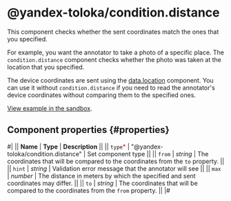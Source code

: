 # @yandex-toloka/condition.distance

This component checks whether the sent coordinates match the ones that you specified.

For example, you want the annotator to take a photo of a specific place. The `condition.distance` component checks whether the photo was taken at the location that you specified.

The device coordinates are sent using the [data.location](data.location.md) component. You can use it without `condition.distance` if you need to read the annotator's device coordinates without comparing them to the specified ones.

[View example in the sandbox](https://clck.ru/asSxk).

## Component properties {#properties}

#|
|| **Name** | **Type** | **Description** ||
|| `type`<span style="color: red">\*</span> | "@yandex-toloka/condition.distance" | Set component type ||
|| `from` | _string_ | The coordinates that will be compared to the coordinates from the `to` property. ||
|| `hint` | _string_ | Validation error message that the annotator will see ||
|| `max` | _number_ | The distance in meters by which the specified and sent coordinates may differ. ||
|| `to` | _string_ | The coordinates that will be compared to the coordinates from the `from` property. ||
|#
